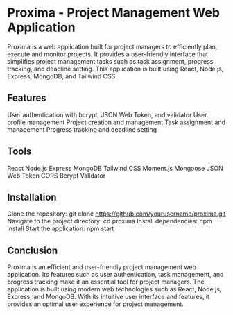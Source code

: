 # Proxima - Project Management Web Application
Proxima is a web application built for project managers to efficiently plan, execute and monitor projects. It provides a user-friendly interface that simplifies project management tasks such as task assignment, progress tracking, and deadline setting. This application is built using React, Node.js, Express, MongoDB, and Tailwind CSS.

## Features
User authentication with bcrypt, JSON Web Token, and validator
User profile management
Project creation and management
Task assignment and management
Progress tracking and deadline setting

## Tools
React
Node.js
Express
MongoDB
Tailwind CSS
Moment.js
Mongoose
JSON Web Token
CORS
Bcrypt
Validator

## Installation
Clone the repository: git clone https://github.com/yourusername/proxima.git
Navigate to the project directory: cd proxima
Install dependencies: npm install
Start the application: npm start

## Conclusion
Proxima is an efficient and user-friendly project management web application. Its features such as user authentication, task management, and progress tracking make it an essential tool for project managers. The application is built using modern web technologies such as React, Node.js, Express, and MongoDB. With its intuitive user interface and features, it provides an optimal user experience for project management.
